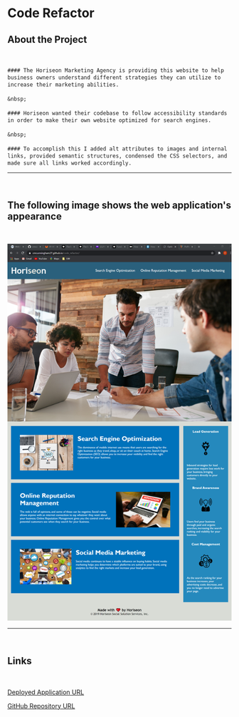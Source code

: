 # Code Refactor

## About the Project

&nbsp;
```
#### The Horiseon Marketing Agency is providing this website to help business owners understand different strategies they can utilize to increase their marketing abilities.

&nbsp;

#### Horiseon wanted their codebase to follow accessibility standards in order to make their own website optimized for search engines.

&nbsp;

#### To accomplish this I added alt attributes to images and internal links, provided semantic structures, condensed the CSS selectors, and made sure all links worked accordingly.
```
---

&nbsp;

## The following image shows the web application's appearance

&nbsp;

![website screenshot](./assets/images/website-screenshot.png)

---
&nbsp;
## Links

&nbsp;

[Deployed Application URL]( https://cmcunningham27.github.io/code_refactor/)

[GitHub Repository URL](https://github.com/cmcunningham27/code_refactor)
